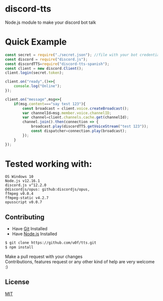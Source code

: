 # discord-tts
Node.js module to make your discord bot talk



# Quick Example
```js
const secret = require("./secret.json"); //file with your bot credentials/token/etc
const discord = require("discord.js");
const discordTTS=require("discord-tts-spanish");
const client = new discord.Client();
client.login(secret.token);

client.on("ready",()=>{
    console.log("Online");
});

client.on("message",msg=>{
    if(msg.content==="say test 123"){
        const broadcast = client.voice.createBroadcast();
        var channelId=msg.member.voice.channelID;
        var channel=client.channels.cache.get(channelId);
        channel.join().then(connection => {
            broadcast.play(discordTTS.getVoiceStream("test 123"));
            const dispatcher=connection.play(broadcast);
        });
    }
});
```

# Tested working with:
    OS Windows 10
    Node.js v12.16.1
    discord.js v^12.2.0
    @discordjs/opus: github:discordjs/opus,
    ffmpeg v0.0.4
    ffmpeg-static v4.2.7
    opusscript v0.0.7


## Contributing
* Have [Git](https://git-scm.com/) Installed
* Have [Node.js](https://nodejs.org/en/) Installed

```bash
$ git clone https://github.com/u0f/tts.git
$ npm install
```
Make a pull request with your changes <br>
Contributions, features request or any other kind of help are very welcome :)

## License
[MIT](LICENSE)
